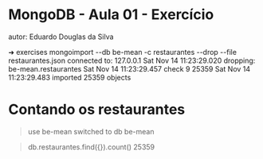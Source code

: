 # MongoDB - Aula 01 - Exercício
autor: Eduardo Douglas da Silva

➜  exercises  mongoimport --db be-mean -c restaurantes --drop --file restaurantes.json 
connected to: 127.0.0.1
Sat Nov 14 11:23:29.020 dropping: be-mean.restaurantes
Sat Nov 14 11:23:29.457 check 9 25359
Sat Nov 14 11:23:29.483 imported 25359 objects


# Contando os restaurantes
> use be-mean
switched to db be-mean

> db.restaurantes.find({}).count()
25359

